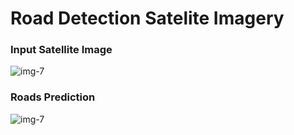 # Road Detection Satelite Imagery

### Input Satellite Image
![img-7](https://user-images.githubusercontent.com/25927344/133937898-451fe194-5871-4872-bfd7-2e3cac3b9afa.png)

### Roads Prediction
![img-7](https://user-images.githubusercontent.com/25927344/133937905-dd7e76c6-f730-4660-9aca-d25fdb1e74a0.png)
